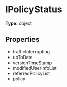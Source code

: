 # IPolicyStatus


**Type:** object

## Properties
* trafficInterrupting
* upToDate
* versionTimeStamp
* modifiedUserInfoList
* referredPolicyList
* policy
